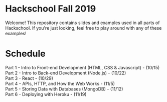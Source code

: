 # Hackschool Fall 2019
Welcome! This repository contains slides and examples used in all parts of Hackschool. If you're just looking, feel free to play around with any of these examples!

# Schedule
Part 1 - Intro to Front-end Development (HTML, CSS & Javascript) - (10/15)\
Part 2 - Intro to Back-end Development (Node.js) - (10/22)\
Part 3 - React - (10/29)\
Part 4 - APIs, HTTP, and How the Web Works - (11/5)\
Part 5 - Storing Data with Databases (MongoDB) - (11/12) \
Part 6 - Deploying with Heroku - (11/19)

